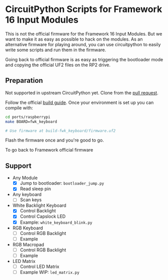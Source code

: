 # CircuitPython Scripts for Framework 16 Input Modules

This is not the official firmware for the Framework 16 Input Modules.
But we want to make it as easy as possible to hack on the modules. As an alternative firmware for playing around, you can use circuitpython to easily write some scripts and run them in the firmware.

Going back to official firmware is as easy as triggering the bootloader mode and copying the official UF2 files on the RP2 drive.

## Preparation

Not supported in upstream CircuitPython yet.
Clone from the [pull request](https://github.com/adafruit/circuitpython/pull/8233).

Follow the official [build guide](https://learn.adafruit.com/building-circuitpython).
Once your environment is set up you can compile with:

```sh
cd ports/raspberrypi
make BOARD=fwk_keyboard

# Use firmware at build-fwk_keyboard/firmware.uf2
```

Flash the firmware once and you're good to go.

To go back to Framework official firmware

## Support

- Any Module
  - [x] Jump to bootloader: `bootloader_jump.py`
  - [x] Read sleep pin
- Any keyboard
  - [ ] Scan keys
- White Backlight Keyboard
  - [x] Control Backlight
  - [x] Control Capslock LED
  - [x] Example: `white_keyboard_blink.py`
- RGB Keyboard
  - [ ] Control RGB Backlight
  - [ ] Example
- RGB Macropad
  - [ ] Control RGB Backlight
  - [ ] Example
- LED Matrix
  - [ ] Control LED Matrix
  - [ ] Example WIP: `led_matrix.py`